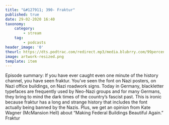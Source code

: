 ```yaml
---
title: "&#127911; 390- Fraktur"
published: true
date: 29-02-2020 16:40
taxonomy:
    category:
        - stream
    tag:
        - podcasts
header_image: '0'
theurl: https://dts.podtrac.com/redirect.mp3/media.blubrry.com/99percentinvisible/dovetail.prxu.org/96/e2c6adab-10b8-4305-8722-d9dfc3e5f343/01_390_Fraktur_pt01.mp3
image: artwork-resized.png
template: item
--- 
```

Episode summary: If you have ever caught even one minute of the history channel, you have seen fraktur. You’ve seen the font on Nazi posters, on Nazi office buildings, on Nazi roadwork signs. Today in Germany, blackletter typefaces are frequently used by Neo-Nazi groups and for many Germans, they bring to mind the dark times of the country’s fascist past. This is ironic because fraktur has a long and strange history that includes the font actually being banned by the Nazis. Plus, we get an opinion from Kate Wagner (McMansion Hell) about “Making Federal Buildings Beautiful Again.” Fraktur

